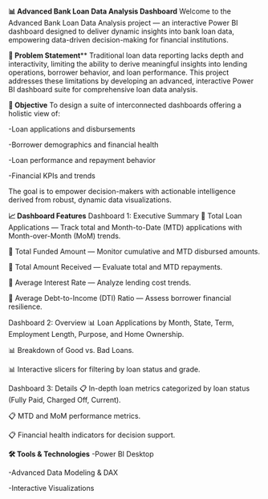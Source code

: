 **📊 Advanced Bank Loan Data Analysis Dashboard**
Welcome to the Advanced Bank Loan Data Analysis project — an interactive Power BI dashboard designed to deliver dynamic insights into bank loan data, empowering data-driven decision-making for financial institutions.

**📌 Problem Statement****
Traditional loan data reporting lacks depth and interactivity, limiting the ability to derive meaningful insights into lending operations, borrower behavior, and loan performance. This project addresses these limitations by developing an advanced, interactive Power BI dashboard suite for comprehensive loan data analysis.

**🎯 Objective**
To design a suite of interconnected dashboards offering a holistic view of:

-Loan applications and disbursements

-Borrower demographics and financial health

-Loan performance and repayment behavior

-Financial KPIs and trends

The goal is to empower decision-makers with actionable intelligence derived from robust, dynamic data visualizations.


**📈 Dashboard Features**
Dashboard 1: Executive Summary
📌 Total Loan Applications — Track total and Month-to-Date (MTD) applications with Month-over-Month (MoM) trends.

📌 Total Funded Amount — Monitor cumulative and MTD disbursed amounts.

📌 Total Amount Received — Evaluate total and MTD repayments.

📌 Average Interest Rate — Analyze lending cost trends.

📌 Average Debt-to-Income (DTI) Ratio — Assess borrower financial resilience.



Dashboard 2: Overview
📊 Loan Applications by Month, State, Term, Employment Length, Purpose, and Home Ownership.

📊 Breakdown of Good vs. Bad Loans.

📊 Interactive slicers for filtering by loan status and grade.

Dashboard 3: Details
📋 In-depth loan metrics categorized by loan status (Fully Paid, Charged Off, Current).

📋 MTD and MoM performance metrics.

📋 Financial health indicators for decision support.

**🛠️ Tools & Technologies**
-Power BI Desktop

-Advanced Data Modeling & DAX

-Interactive Visualizations






